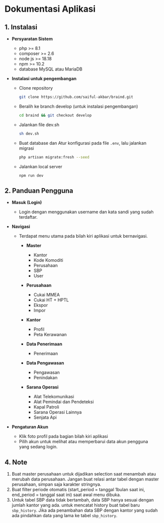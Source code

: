 # Dokumentasi Aplikasi

## 1. Instalasi

- **Persyaratan Sistem**

  - php >= 8.1
  - composer >= 2.6
  - node js >= 18.18
  - npm >= 10.2
  - database MySQL atau MariaDB

- **Instalasi untuk pengembangan**
  - Clone repository
    ```bash
    git clone https://github.com/saiful-akbar/braind.git
    ```
  - Beralih ke branch develop (untuk instalasi pengembangan)
    ```bash
    cd braind && git checkout develop
    ```
  - Jalankan file dev.sh
    ```sh
    sh dev.sh
    ```
  - Buat database dan Atur konfigurasi pada file `.env`, lalu jalankan migrasi
    ```bash
    php artisan migrate:fresh --seed
    ```
  - Jalankan local server
    ```bash
    npm run dev
    ```

## 2. Panduan Pengguna

- **Masuk (Login)**

  - Login dengan menggunakan username dan kata sandi yang sudah terdaftar.

- **Navigasi**

  - Terdapat menu utama pada bilah kiri aplikasi untuk bernavigasi.

    - **Master**

      - Kantor
      - Kode Komoditi
      - Perusahaan
      - SBP
      - User

    - **Perusahaan**

      - Cukai MMEA
      - Cukai HT + HPTL
      - Ekspor
      - Impor

    - **Kantor**

      - Profil
      - Peta Kerawanan

    - **Data Penerimaan**

      - Penerimaan

    - **Data Pengawasan**

      - Pengawasan
      - Penindakan

    - **Sarana Operasi**

      - Alat Telekomunikasi
      - Alat Pemindai dan Pendeteksi
      - Kapal Patroli
      - Sarana Operasi Lainnya
      - Senjata Api

- **Pengaturan Akun**
  - Klik foto profil pada bagian bilah kiri aplikasi
  - Pilih akun untuk melihat atau memperbarui data akun pengguna yang sedang login.

## 4. Note

1. Buat master perusahaan untuk dijadikan selection saat menambah atau merubah data perusahaan. Jangan buat relasi antar tabel dengan master perusahaan, simpan saja karakter stringnya.
2. Buat filter periode otomatis (start_period = tanggal 1bulan saat ini, end_period = tanggal saat ini) saat awal menu dibuka.
3. Untuk tabel SBP data tidak bertambah, data SBP hanya sesuai dengan jumlah kantor yang ada. untuk mencatat history buat tabel baru `sbp_history`. Jika ada penambahan data SBP dengan kantor yang sudah ada pindahkan data yang lama ke tabel `sbp_history`.
